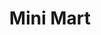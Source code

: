 ---
title: "Mini Mart"
url: /karachi/mini-mart-lucknow-society-sector-31-e-korangi/
shop: supermarket
---